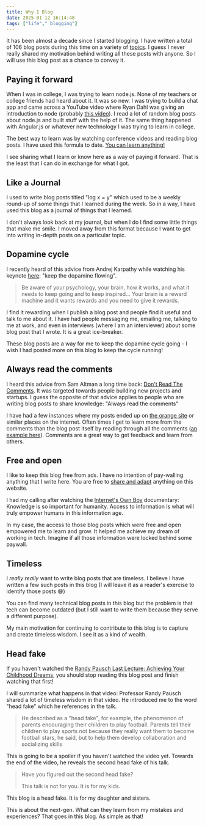 ```yaml
---
title: Why I Blog
date: 2025-01-12 16:14:48
tags: ["life"," blogging"]
---
```


It has been almost a decade since I started blogging. I have written a total of 106 blog posts during this time on a variety of [topics](https://vishnubharathi.codes/archives/). I guess I never really shared my motivation behind writing all these posts with anyone. So I will use this blog post as a chance to convey it.

## Paying it forward

When I was in college, I was trying to learn node.js. None of my teachers or college friends had heard about it. It was so new. I was trying to build a chat app and came across a YouTube video where Ryan Dahl was giving an introduction to node (probably [this video](https://youtu.be/jo_B4LTHi3I?si=XvOgK4zagvA4pr-G)). I read a lot of random blog posts about node.js and built stuff with the help of it. The same thing happened with Angular.js or whatever new technology I was trying to learn in college.

The best way to learn was by watching conference videos and reading blog posts. I have used this formula to date. [You can learn anything!](https://youtu.be/JC82Il2cjqA?si=dCmJzID8_xUIN578)

I see sharing what I learn or know here as a way of paying it forward. That is the least that I can do in exchange for what I got.

## Like a Journal

I used to write blog posts titled "log x = y" which used to be a weekly round-up of some things that I learned during the week. So in a way, I have used this blog as a journal of things that I learned.

I don't always look back at my journal, but when I do I find some little things that make me smile. I moved away from this format because I want to get into writing in-depth posts on a particular topic.

## Dopamine cycle

I recently heard of this advice from Andrej Karpathy while watching his keynote [here](https://www.youtube.com/watch?v=tsTeEkzO9xc&t=245s): "keep the dopamine flowing". 

> Be aware of your psychology, your brain, how it works, and what it needs to keep going and to keep inspired... Your brain is a reward machine and it wants rewards and you need to give it rewards.

I find it rewarding when I publish a blog post and people find it useful and talk to me about it. I have had people messaging me, emailing me, talking to me at work, and even in interviews (where I am an interviewer) about some blog post that I wrote. It is a great ice-breaker.

These blog posts are a way for me to keep the dopamine cycle going - I wish I had posted more on this blog to keep the cycle running! 

## Always read the comments

I heard this advice from Sam Altman a long time back: [Don't Read The Comments](https://blog.samaltman.com/dont-read-the-comments). It was targeted towards people building new projects and startups. I guess the opposite of that advice applies to people who are writing blog posts to share knowledge: "Always read the comments"

I have had a few instances where my posts ended up on [the orange site](https://news.ycombinator.com/) or similar places on the internet. Often times I get to learn more from the comments than the blog post itself by reading through all the comments ([an example here](https://news.ycombinator.com/item?id=27410910)). Comments are a great way to get feedback and learn from others.

## Free and open

I like to keep this blog free from ads. I have no intention of pay-walling anything that I write here. You are free to [share and adapt](https://creativecommons.org/licenses/by/4.0/) anything on this website.

I had my calling after watching the [Internet's Own Boy](https://www.youtube.com/watch?v=9vz06QO3UkQ) documentary: Knowledge is so important for humanity. Access to information is what will truly empower humans in this information age.

In my case, the access to those blog posts which were free and open empowered me to learn and grow. It helped me achieve my dream of working in tech. Imagine if all those information were locked behind some paywall.

## Timeless

I _really_ _really_ want to write blog posts that are timeless. I believe I have written a few such posts in this blog (I will leave it as a reader's exercise to identify those posts 😅)

You can find many technical blog posts in this blog but the problem is that tech can become outdated (but I still want to write them because they serve a different purpose).

My main motivation for continuing to contribute to this blog is to capture and create timeless wisdom. I see it as a kind of wealth.

## Head fake

If you haven't watched the [Randy Pausch Last Lecture: Achieving Your Childhood Dreams](https://www.youtube.com/watch?v=ji5_MqicxSo), you should stop reading this blog post and finish watching that first!

I will summarize what happens in that video: Professor Randy Pausch shared a lot of timeless wisdom in that video. He introduced me to the word "head fake" which he references in the talk.

> He described as a "head fake", for example, the phenomenon of parents encouraging their children to play football. Parents tell their children to play sports not because they really want them to become football stars, he said, but to help them develop collaboration and socializing skills

This is going to be a spoiler if you haven't watched the video yet. Towards the end of the video, he reveals the second head fake of his talk.

> Have you figured out the second head fake?
> 
> This talk is not for you. It is for my kids.

This blog is a head fake. It is for my daughter and sisters.

This is about the next-gen. What can they learn from my mistakes and experiences? That goes in this blog. As simple as that!
